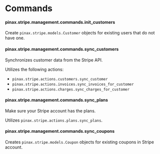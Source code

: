 # Commands

#### pinax.stripe.management.commands.init_customers

Create `pinax.stripe.models.Customer` objects for existing users that do not
have one.

#### pinax.stripe.management.commands.sync_customers

Synchronizes customer data from the Stripe API.

Utilizes the following actions:

- `pinax.stripe.actions.customers.sync_customer`
- `pinax.stripe.actions.invoices.sync_invoices_for_customer`
- `pinax.stripe.actions.charges.sync_charges_for_customer`

#### pinax.stripe.management.commands.sync_plans

Make sure your Stripe account has the plans.

Utilizes `pinax.stripe.actions.plans.sync_plans`.

#### pinax.stripe.management.commands.sync_coupons

Creates `pinax.stripe.models.Coupon` objects for existing coupons in Stripe account.
